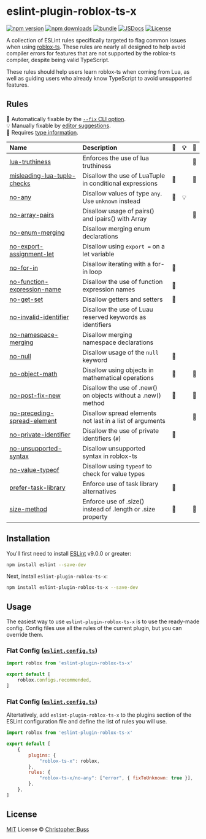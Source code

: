 # eslint-plugin-roblox-ts-x

[![npm version][npm-version-src]][npm-version-href]
[![npm downloads][npm-downloads-src]][npm-downloads-href]
[![bundle][bundle-src]][bundle-href]
[![JSDocs][jsdocs-src]][jsdocs-href]
[![License][license-src]][license-href]

A collection of ESLint rules specifically targeted to flag common issues when
using [roblox-ts](https://roblox-ts.github.io/roblox-ts/). These rules are
nearly all designed to help avoid compiler errors for features that are not
supported by the roblox-ts compiler, despite being valid TypeScript.

These rules should help users learn roblox-ts when coming from Lua, as well as
guiding users who already know TypeScript to avoid unsupported features.

## Rules

<!-- Do not manually modify this list. Run: `npm run eslint-docs` -->
<!-- begin auto-generated rules list -->

🔧 Automatically fixable by the [`--fix` CLI option](https://eslint.org/docs/user-guide/command-line-interface#--fix).\
💡 Manually fixable by [editor suggestions](https://eslint.org/docs/latest/use/core-concepts#rule-suggestions).\
💭 Requires [type information](https://typescript-eslint.io/linting/typed-linting).

| Name                                                                                  | Description                                                   | 🔧 | 💡 | 💭 |
| :------------------------------------------------------------------------------------ | :------------------------------------------------------------ | :- | :- | :- |
| [lua-truthiness](src/rules/lua-truthiness/documentation.md)                           | Enforces the use of lua truthiness                            |    |    | 💭 |
| [misleading-lua-tuple-checks](src/rules/misleading-lua-tuple-checks/documentation.md) | Disallow the use of LuaTuple in conditional expressions       | 🔧 |    | 💭 |
| [no-any](src/rules/no-any/documentation.md)                                           | Disallow values of type `any`. Use `unknown` instead          | 🔧 | 💡 |    |
| [no-array-pairs](src/rules/no-array-pairs/documentation.md)                           | Disallow usage of pairs() and ipairs() with Array<T>          |    |    | 💭 |
| [no-enum-merging](src/rules/no-enum-merging/documentation.md)                         | Disallow merging enum declarations                            |    |    |    |
| [no-export-assignment-let](src/rules/no-export-assignment-let/documentation.md)       | Disallow using `export =` on a let variable                   |    |    |    |
| [no-for-in](src/rules/no-for-in/documentation.md)                                     | Disallow iterating with a for-in loop                         | 🔧 |    |    |
| [no-function-expression-name](src/rules/no-function-expression-name/documentation.md) | Disallow the use of function expression names                 | 🔧 |    |    |
| [no-get-set](src/rules/no-get-set/documentation.md)                                   | Disallow getters and setters                                  | 🔧 |    |    |
| [no-invalid-identifier](src/rules/no-invalid-identifier/documentation.md)             | Disallow the use of Luau reserved keywords as identifiers     |    |    |    |
| [no-namespace-merging](src/rules/no-namespace-merging/documentation.md)               | Disallow merging namespace declarations                       |    |    |    |
| [no-null](src/rules/no-null/documentation.md)                                         | Disallow usage of the `null` keyword                          | 🔧 |    |    |
| [no-object-math](src/rules/no-object-math/documentation.md)                           | Disallow using objects in mathematical operations             | 🔧 |    | 💭 |
| [no-post-fix-new](src/rules/no-post-fix-new/documentation.md)                         | Disallow the use of .new() on objects without a .new() method | 🔧 |    | 💭 |
| [no-preceding-spread-element](src/rules/no-preceding-spread-element/documentation.md) | Disallow spread elements not last in a list of arguments      |    |    | 💭 |
| [no-private-identifier](src/rules/no-private-identifier/documentation.md)             | Disallow the use of private identifiers (`#`)                 | 🔧 |    |    |
| [no-unsupported-syntax](src/rules/no-unsupported-syntax/documentation.md)             | Disallow unsupported syntax in roblox-ts                      |    |    |    |
| [no-value-typeof](src/rules/no-value-typeof/documentation.md)                         | Disallow using `typeof` to check for value types              |    |    |    |
| [prefer-task-library](src/rules/prefer-task-library/documentation.md)                 | Enforce use of task library alternatives                      | 🔧 |    |    |
| [size-method](src/rules/size-method/documentation.md)                                 | Enforce use of .size() instead of .length or .size property   | 🔧 |    | 💭 |

<!-- end auto-generated rules list -->

<!-- Badges -->

[npm-version-src]: https://img.shields.io/npm/v/eslint-plugin-roblox-ts-x?style=flat&colorA=080f12&colorB=1fa669
[npm-version-href]: https://npmjs.com/package/eslint-plugin-roblox-ts-x
[npm-downloads-src]: https://img.shields.io/npm/dm/eslint-plugin-roblox-ts-x?style=flat&colorA=080f12&colorB=1fa669
[npm-downloads-href]: https://npmjs.com/package/eslint-plugin-roblox-ts-x
[bundle-src]: https://img.shields.io/bundlephobia/minzip/eslint-plugin-roblox-ts-x?style=flat&colorA=080f12&colorB=1fa669&label=minzip
[bundle-href]: https://bundlephobia.com/result?p=eslint-plugin-roblox-ts-x
[license-src]: https://img.shields.io/github/license/christopher-buss/eslint-plugin-roblox-ts-x.svg?style=flat&colorA=080f12&colorB=1fa669
[license-href]: https://github.com/christopher-buss/eslint-plugin-roblox-ts-x/blob/main/LICENSE
[jsdocs-src]: https://img.shields.io/badge/jsdocs-reference-080f12?style=flat&colorA=080f12&colorB=1fa669
[jsdocs-href]: https://www.jsdocs.io/package/eslint-plugin-roblox-ts-x

## Installation

You'll first need to install [ESLint](https://eslint.org) v9.0.0 or greater:

```sh
npm install eslint --save-dev
```

Next, install `eslint-plugin-roblox-ts-x`:

```sh
npm install eslint-plugin-roblox-ts-x --save-dev
```

## Usage

The easiest way to use `eslint-plugin-roblox-ts-x` is to use the ready-made config. Config files use all the rules of the current plugin, but you can override them.

### Flat Config ([`eslint.config.ts`](https://eslint.org/docs/latest/use/configure/configuration-files))

```js
import roblox from 'eslint-plugin-roblox-ts-x'

export default [
	roblox.configs.recommended,
]
```

### Flat Config ([`eslint.config.ts`](https://eslint.org/docs/latest/use/configure/configuration-files))

Altertatively, add `eslint-plugin-roblox-ts-x` to the plugins section of the ESLint
configuration file and define the list of rules you will use.

```js
import roblox from 'eslint-plugin-roblox-ts-x'

export default [
	{
		plugins: {
			"roblox-ts-x": roblox,
		},
		rules: {
			"roblox-ts-x/no-any": ["error", { fixToUnknown: true }],
		},
	},
]
```

## License

[MIT](./LICENSE) License © [Christopher
Buss](https://github.com/christopher-buss)
